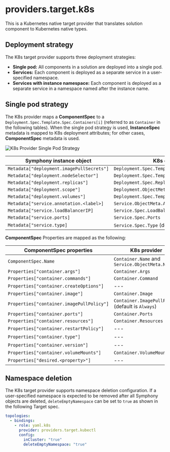 # providers.target.k8s

This is a Kubernetes native target provider that translates solution component to Kubernetes native types.

## Deployment strategy

The K8s target provider supports three deployment strategies:

* **Single pod:** All components in a solution are deployed into a single pod.
* **Services:** Each component is deployed as a separate service in a user-specified namespace.
* **Services with instance namespace:** Each component is deployed as a separate service in a namespace named after the instance name.

## Single pod strategy

The K8s provider maps a **ComponentSpec** to a `Deployment.Spec.Template.Spec.Containers[i]` (referred to as `Container` in the following tables). When the single pod strategy is used, **InstanceSpec** metadata is mapped to K8s deployment attributes; for other cases, **ComponentSpec** metadata is used.

![K8s Provider Single Pod Strategy](../images/k8s-provider-single-pod-strategy.png)

| Symphony instance object | K8s deployment |
|--------|--------|
|`Metadata["deployment.imagePullSecrets"]`|`Deployment.Spec.Template.Spec.ImagePullSecrets`|
|`Metadata["deployment.nodeSelector"]`|`Deployment.Spec.Template.Spec.NodeSelector`|
|`Metadata["deployment.replicas"]`|`Deployment.Spec.Replicas`|
|`Metadata["deployment.scope"]`|`Deployment.ObjectMeta.Namespace`|
|`Metadata["deployment.volumes"]`|`Deployment.Spec.Template.Spec.Volumes`|
|`Metadata["service.annotation.<label>]`|`Service.ObjectMeta.Annotations[<label>]`|
|`Metadata["service.loadBalancerIP]`|`Service.Spec.LoadBalancerIP`|
|`Metadata["service.ports]`|`Service.Spec.Ports`|
|`Metadata["service.type]`|`Service.Spec.Type` (default is `ClusterIP`)|

**ComponentSpec** Properties are mapped as the following:

| ComponentSpec properties | K8s provider |
|--------|--------|
|`ComponentSpec.Name`| `Container.Name` and `Service.ObjectMeta.Name`|
|`Properties["container.args"]`|`Container.Args`|
|`Properties["container.commands"]`|`Container.Command`|
|`Properties["container.createOptions"]`|---|
|`Properties["container.image"]`|`Container.Image`|
|`Properties["container.imagePullPolicy"]`|`Container.ImagePullPolicy` (default is `Always`)|
|`Properties["container.ports"]`|`Container.Ports`|
|`Properties["container.resources"]`|`Container.Resources`|
|`Properties["container.restartPolicy"]`|---|
|`Properties["container.type"]`|---|
|`Properties["container.version"]`|---|
|`Properties["container.volumeMounts"]`|`Container.VolumeMounts`|
|`Properties["desired.<property>"]`|---|

## Namespace deletion
The K8s target provider supports namespace deletion configuration. If a user-specified namespace is expected to be removed after all Symphony objects are deleted, `deleteEmptyNamespace` can be set to `true` as shown in the following Target spec.
```yaml
topologies:
  - bindings:
    - role: yaml.k8s
      provider: providers.target.kubectl
      config:
        inCluster: "true"
        deleteEmptyNamespace: "true"
```
